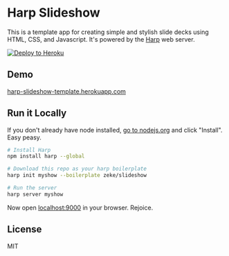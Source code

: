 # Harp Slideshow

This is a template app for creating simple and stylish slide decks using HTML,
CSS, and Javascript. It's powered by the [Harp](http://harpjs.com) web server.

[![Deploy to Heroku](https://www.herokucdn.com/deploy/button.png)](https://heroku.com/deploy)

## Demo

[harp-slideshow-template.herokuapp.com](http://harp-slideshow-template.herokuapp.com/)

## Run it Locally

If you don't already have node installed, [go to nodejs.org](http://nodejs.org/)
and click "Install". Easy peasy.

```sh
# Install Harp
npm install harp --global

# Download this repo as your harp boilerplate
harp init myshow --boilerplate zeke/slideshow

# Run the server
harp server myshow
```

Now open [localhost:9000](http://localhost:9000) in your browser. Rejoice.

## License

MIT
